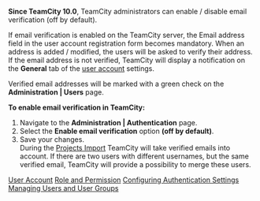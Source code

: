 [//]: # (title: Enabling Email Verification)
[//]: # (auxiliary-id: Enabling Email Verification)
__Since TeamCity 10.0__, TeamCity administrators can enable / disable email verification (off by default).

If email verification is enabled on the TeamCity server, the Email address field in the user account registration form becomes mandatory. When an address is added / modified,  the users will be asked to verify their address. If the email address is not verified, TeamCity will display a notification on the __General__ tab of the [user account](managing-users-and-user-groups.md#Editing+User+Account) settings. 

Verified email addresses will be marked with a green check on the __Administration | Users__ page.

__To enable email verification in TeamCity:__
1. Navigate to the __Administration | Authentication__ page.
2. Select the __Enable email verification__ option __(off by default)__.
3. Save your changes.   
During the [Projects Import](projects-import.md) TeamCity will take verified emails into account. If there are two users with different usernames, but the same verified email, TeamCity will provide a possibility to merge these users.


<seealso>
        <category ref="concepts">
            <a href="user-account.md">User Account</a>
            <a href="role-and-permission.md">Role and Permission</a>
        </category>
        <category ref="admin-guide">
            <a href="configuring-authentication-settings.md">Configuring Authentication Settings</a>
            <a href="managing-users-and-user-groups.md">Managing Users and User Groups</a>
        </category>
</seealso>